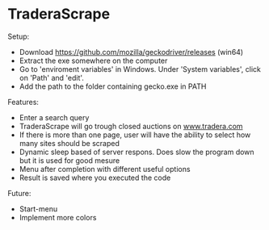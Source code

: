 # TraderaScrape
Setup:
  * Download https://github.com/mozilla/geckodriver/releases (win64)
  * Extract the exe somewhere on the computer
  * Go to 'enviroment variables' in Windows. Under 'System variables', click on 'Path' and 'edit'.
  * Add the path to the folder containing gecko.exe in PATH
  
  Features: 
  * Enter a search query
  * TraderaScrape will go trough closed auctions on www.tradera.com
  * If there is more than one page, user will have the ability to select how many sites should be scraped
  * Dynamic sleep based of server respons. Does slow the program down but it is used for good mesure
  * Menu after completion with different useful options
  * Result is saved where you executed the code
  
  Future:
  * Start-menu
  * Implement more colors

